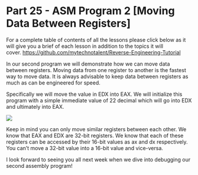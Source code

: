 # Part 25 - ASM Program 2 \[Moving Data Between Registers\]

For a complete table of contents of all the lessons please click below as it will give you a brief of each lesson in addition to the topics it will cover.&nbsp;https://github.com/mytechnotalent/Reverse-Engineering-Tutorial

In our second program we will demonstrate how we can move data between registers. Moving data from one register to another is the fastest way to move data. It is always advisable to keep data between registers as much as can be engineered for speed.

Specifically we will move the value in EDX into EAX. We will initialize this program with a simple immediate value of 22 decimal which will go into EDX and ultimately into EAX.

<div class="slate-resizable-image-embed slate-image-embed__resize-full-width"><img src="https://media-exp1.licdn.com/dms/image/C4E12AQHG6dgn8TBQIg/article-inline_image-shrink_1000_1488/0/1520145020169?e=1614211200&amp;v=beta&amp;t=93uHHQR6jrGPBZ-G9fPiUbNcgXThmyWer49rqkVyRAw"/></div>

Keep in mind you can only move similar registers between each other. We know that EAX and EDX are 32-bit registers. We know that each of these registers can be accessed by their 16-bit values as ax and dx respectively. You can’t move a 32-bit value into a 16-bit value and vice-versa.

I look forward to seeing you all next week when we dive into debugging our second assembly program!